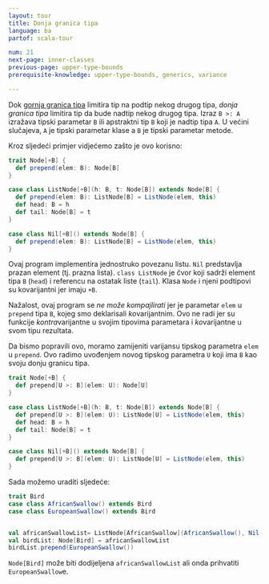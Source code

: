 ```yaml
---
layout: tour
title: Donja granica tipa
language: ba
partof: scala-tour

num: 21
next-page: inner-classes
previous-page: upper-type-bounds
prerequisite-knowledge: upper-type-bounds, generics, variance

---
```


Dok [gornja granica tipa](upper-type-bounds.html) limitira tip na podtip nekog drugog tipa,
*donja granica tipa* limitira tip da bude nadtip nekog drugog tipa.
Izraz `B >: A` izražava tipski parametar `B` ili apstraktni tip `B` koji je nadtip tipa `A`. U većini slučajeva, `A` je tipski parametar klase a `B` je tipski parametar metode.

Kroz sljedeći primjer vidjećemo zašto je ovo korisno:

```scala mdoc:fail
trait Node[+B] {
  def prepend(elem: B): Node[B]
}

case class ListNode[+B](h: B, t: Node[B]) extends Node[B] {
  def prepend(elem: B): ListNode[B] = ListNode(elem, this)
  def head: B = h
  def tail: Node[B] = t
}

case class Nil[+B]() extends Node[B] {
  def prepend(elem: B): ListNode[B] = ListNode(elem, this)
}
```

Ovaj program implementira jednostruko povezanu listu.
`Nil` predstavlja prazan element (tj. prazna lista). `class ListNode` je čvor koji sadrži element tipa `B` (`head`) i referencu na ostatak liste (`tail`). Klasa `Node` i njeni podtipovi su kovarijantni jer imaju `+B`.


Nažalost, ovaj program se _ne može kompajlirati_ jer je parametar `elem` u `prepend` tipa `B`, kojeg smo deklarisali *ko*varijantnim. 
Ovo ne radi jer su funkcije *kontra*varijantne u svojim tipovima parametara i *ko*varijantne u svom tipu rezultata.

Da bismo popravili ovo, moramo zamijeniti varijansu tipskog parametra `elem` u `prepend`. 
Ovo radimo uvođenjem novog tipskog parametra `U` koji ima `B` kao svoju donju granicu tipa.

```scala mdoc
trait Node[+B] {
  def prepend[U >: B](elem: U): Node[U]
}

case class ListNode[+B](h: B, t: Node[B]) extends Node[B] {
  def prepend[U >: B](elem: U): ListNode[U] = ListNode(elem, this)
  def head: B = h
  def tail: Node[B] = t
}

case class Nil[+B]() extends Node[B] {
  def prepend[U >: B](elem: U): ListNode[U] = ListNode(elem, this)
}
```

Sada možemo uraditi sljedeće:
```scala mdoc
trait Bird
case class AfricanSwallow() extends Bird
case class EuropeanSwallow() extends Bird


val africanSwallowList= ListNode[AfricanSwallow](AfricanSwallow(), Nil())
val birdList: Node[Bird] = africanSwallowList
birdList.prepend(EuropeanSwallow())
```
`Node[Bird]` može biti dodijeljena `africanSwallowList` ali onda prihvatiti `EuropeanSwallow`e.
